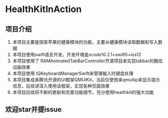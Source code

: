 # HealthKitInAction
## 项目介绍
1. 本项目主要是探索苹果的健康模块的功能，主要从健康模块读取数据和写入数据
2. 本项目使用swift语言开发，开发环境是xcode10.2.1+swift5+ios12
3. 本项目使用了 RAMAnimatedTabBarController开源项目来实现tabbar的酷炫动画效果
4. 本项目使用 IQKeyboardManagerSwift来管理输入时键盘处理
5. 本项目集成来腾讯开源的UI框架QMUIKit，当前仅使用来qmuitip来显示提示信息，后续讲深入使用该框架，实现各种页面效果
6. 本项目后续将不断的更新和完善功能细节，充分使用healthkit的强大功能
## 欢迎star并提issue
